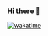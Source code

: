 ### Hi there 👋

[![wakatime](https://wakatime.com/badge/user/e6f3d393-63ef-4414-8566-c4cc9b1c437e.svg)](https://wakatime.com/@e6f3d393-63ef-4414-8566-c4cc9b1c437e)
